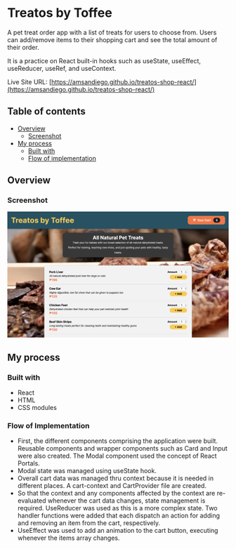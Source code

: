 # Treatos by Toffee

A pet treat order app with a list of treats for users to choose from. Users can add/remove items to their shopping cart and see the total amount of their order.

It is a practice on React built-in hooks such as useState, useEffect, useReducer, useRef, and useContext.

Live Site URL: [https://amsandiego.github.io/treatos-shop-react/](https://amsandiego.github.io/treatos-shop-react/)

## Table of contents

- [Overview](#overview)
  - [Screenshot](#screenshot)
- [My process](#my-process)
  - [Built with](#built-with)
  - [Flow of implementation](#flow-of-implementation)

## Overview

### Screenshot

![](./src/assets/screenshot.png)

## My process

### Built with

- React
- HTML
- CSS modules

### Flow of Implementation

- First, the different components comprising the application were built. Reusable components and wrapper components such as Card and Input were also created. The Modal component used the concept of React Portals.
- Modal state was managed using useState hook.
- Overall cart data was managed thru context because it is needed in different places. A cart-context and CartProvider file are created.
- So that the context and any components affected by the context are re-evaluated whenever the cart data changes, state management is required. UseReducer was used as this is a more complex state. Two handler functions were added that each dispatch an action for adding and removing an item from the cart, respectively.
- UseEffect was used to add an animation to the cart button, executing whenever the items array changes.
